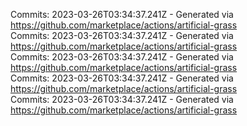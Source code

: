 Commits: 2023-03-26T03:34:37.241Z - Generated via https://github.com/marketplace/actions/artificial-grass
<br>
Commits: 2023-03-26T03:34:37.241Z - Generated via https://github.com/marketplace/actions/artificial-grass
<br>
Commits: 2023-03-26T03:34:37.241Z - Generated via https://github.com/marketplace/actions/artificial-grass
<br>
Commits: 2023-03-26T03:34:37.241Z - Generated via https://github.com/marketplace/actions/artificial-grass
<br>
Commits: 2023-03-26T03:34:37.241Z - Generated via https://github.com/marketplace/actions/artificial-grass
<br>
